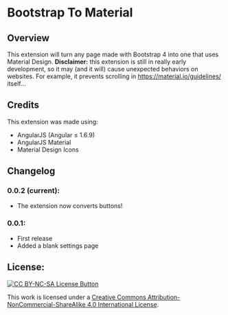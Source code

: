 # Bootstrap To Material
## Overview
This extension will turn any page made with Bootstrap 4 into one that uses Material Design.
**Disclaimer:** this extension is still in really early development, so it may (and it will) cause unexpected behaviors on websites. For example, it prevents scrolling in https://material.io/guidelines/ itself...

## Credits
This extension was made using:
* AngularJS (Angular ≤ 1.6.9)
* AngularJS Material
* Material Design Icons

## Changelog
### 0.0.2 (current):
* The extension now converts buttons!

### 0.0.1:
* First release
* Added a blank settings page

## License:
[![CC BY-NC-SA License Button](https://i.creativecommons.org/l/by-nc-sa/4.0/88x31.png)](http://creativecommons.org/licenses/by-nc-sa/4.0/)

This work is licensed under a [Creative Commons Attribution-NonCommercial-ShareAlike 4.0 International License](http://creativecommons.org/licenses/by-nc-sa/4.0/).